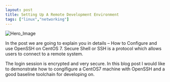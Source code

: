 ```yaml
---
layout: post
title: Setting Up A Remote Development Environment
tags: ["linux","networking"]
---
```


![Hero_Image](https://tecadmin.net/wp-content/uploads/2014/01/ssh-large-image.gif "hero_image")

In the post we are going to explain you in details – How to Configure and use OpenSSH on CentOS 7. Secure Shell or SSH is a protocol which allows users to connect to a remote system.

The login session is encrypted and very secure. In this blog post I would like to demonstrate how to congifigure a CentOS7 machine with OpenSSH and a good baseline toolchain for developing on.

